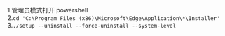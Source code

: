 1.管理员模式打开 powershell  
2.`cd 'C:\Program Files (x86)\Microsoft\Edge\Application\*\Installer'`
3.`./setup --uninstall --force-uninstall --system-level`